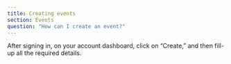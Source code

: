 ```yaml
---
title: Creating events
section: Events
question: "How can I create an event?"
---
```


After signing in, on your account dashboard, click on “Create,” and then fill-up all the required details.
